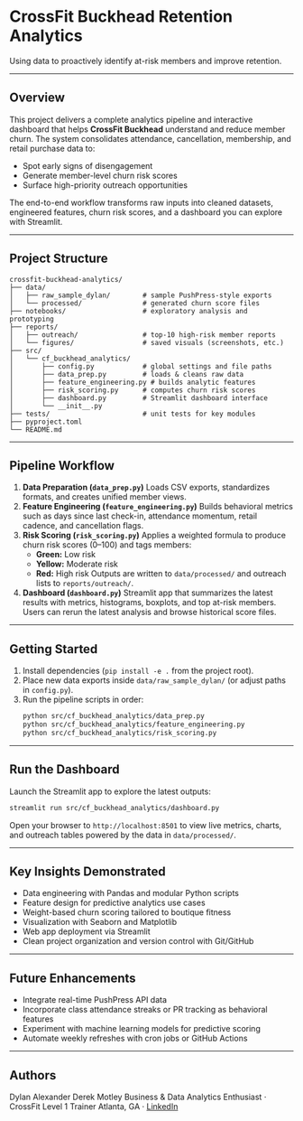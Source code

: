 # CrossFit Buckhead Retention Analytics

Using data to proactively identify at-risk members and improve retention.

---

## Overview

This project delivers a complete analytics pipeline and interactive dashboard that helps **CrossFit Buckhead** understand and reduce member churn. The system consolidates attendance, cancellation, membership, and retail purchase data to:
- Spot early signs of disengagement
- Generate member-level churn risk scores
- Surface high-priority outreach opportunities

The end-to-end workflow transforms raw inputs into cleaned datasets, engineered features, churn risk scores, and a dashboard you can explore with Streamlit.

---

## Project Structure

```text
crossfit-buckhead-analytics/
├── data/
│   ├── raw_sample_dylan/        # sample PushPress-style exports
│   └── processed/               # generated churn score files
├── notebooks/                   # exploratory analysis and prototyping
├── reports/
│   ├── outreach/                # top-10 high-risk member reports
│   └── figures/                 # saved visuals (screenshots, etc.)
├── src/
│   └── cf_buckhead_analytics/
│       ├── config.py            # global settings and file paths
│       ├── data_prep.py         # loads & cleans raw data
│       ├── feature_engineering.py # builds analytic features
│       ├── risk_scoring.py      # computes churn risk scores
│       ├── dashboard.py         # Streamlit dashboard interface
│       └── __init__.py
├── tests/                       # unit tests for key modules
├── pyproject.toml
└── README.md
```

---

## Pipeline Workflow

1. **Data Preparation (`data_prep.py`)**
   Loads CSV exports, standardizes formats, and creates unified member views.
2. **Feature Engineering (`feature_engineering.py`)**
   Builds behavioral metrics such as days since last check-in, attendance momentum, retail cadence, and cancellation flags.
3. **Risk Scoring (`risk_scoring.py`)**
   Applies a weighted formula to produce churn risk scores (0–100) and tags members:
   - **Green:** Low risk
   - **Yellow:** Moderate risk
   - **Red:** High risk
   Outputs are written to `data/processed/` and outreach lists to `reports/outreach/`.
4. **Dashboard (`dashboard.py`)**
   Streamlit app that summarizes the latest results with metrics, histograms, boxplots, and top at-risk members. Users can rerun the latest analysis and browse historical score files.

---

## Getting Started

1. Install dependencies (`pip install -e .` from the project root).
2. Place new data exports inside `data/raw_sample_dylan/` (or adjust paths in `config.py`).
3. Run the pipeline scripts in order:
   ```bash
   python src/cf_buckhead_analytics/data_prep.py
   python src/cf_buckhead_analytics/feature_engineering.py
   python src/cf_buckhead_analytics/risk_scoring.py
   ```

---

## Run the Dashboard

Launch the Streamlit app to explore the latest outputs:

```bash
streamlit run src/cf_buckhead_analytics/dashboard.py
```

Open your browser to `http://localhost:8501` to view live metrics, charts, and outreach tables powered by the data in `data/processed/`.

---

## Key Insights Demonstrated

- Data engineering with Pandas and modular Python scripts
- Feature design for predictive analytics use cases
- Weight-based churn scoring tailored to boutique fitness
- Visualization with Seaborn and Matplotlib
- Web app deployment via Streamlit
- Clean project organization and version control with Git/GitHub

---

## Future Enhancements

- Integrate real-time PushPress API data
- Incorporate class attendance streaks or PR tracking as behavioral features
- Experiment with machine learning models for predictive scoring
- Automate weekly refreshes with cron jobs or GitHub Actions

---

## Authors

Dylan Alexander
Derek Motley
Business & Data Analytics Enthusiast · CrossFit Level 1 Trainer
Atlanta, GA · [LinkedIn](https://www.linkedin.com/in/derekmotley/)
